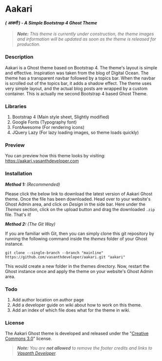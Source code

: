 # Aakari
#### *( आकरी ) - A Simple Bootstrap 4 Ghost Theme*
> _**Note:** This theme is currently under construction, the theme images and information will be updated as soon as the theme is released for production._

### Description
Aakari is a Ghost theme based on Bootstrap 4. The theme's layout is simple and effective. Inspiration was taken from the blog of Digital Ocean. The theme has a transparent navbar followed by a topics bar. When the navbar is scrolled out of the topics bar, it adds a shadow effect. The theme uses very simple layout, and the actual blog posts are wrapped by a custom container. This is actually me second Bootstrap 4 based Ghost Theme.

### Libraries
1. Bootstrap 4 (Main style sheet, Slightly modified)
2. Google Fonts (Typography font)
3. FontAwesome (For rendering icons)
4. JQuery Lazy (For lazy loading images, so theme loads quickly)

### Preview
You can preview how this theme looks by visiting: <a target="_blank" href="https://aakari.vasanthdeveloper.com/">https://aakari.vasanthdeveloper.com</a>

### Installation
_**Method 1:** (Recommended)_

Please click the below link to download the latest version of Aakari Ghost theme. Once the file has been downloaded. Head over to your website's Ghost Admin area, and click on _Design_ in the side bar. Here under the _Themes_ section, click on the upload button and drag the downloaded ```.zip``` file. That's it!

_**Method 2:** (The Git Way)_

If you are familiar with Git, then you can simply clone this git repository by running the following command inside the _themes_ folder of your Ghost instance.
```
git clone --single-branch --branch "mainline" https://github.com/vasanthdeveloper/aakari.git "aakari"
```

This would create a new folder in the themes directory. Now, restart the Ghost instance once and apply the theme on your website's Ghost Admin area.

### Todo
1. Add author location on author page
2. Add a developer guide on wiki about how to work on this theme.
3. Add an index of which file does what for the theme in wiki.

### License
The Aakari Ghost theme is developed and released under the "<a target="_blank" href="https://creativecommons.org/licenses/by/3.0">Creative Commons 3.0</a>" license.

> _**Note:** You are **not allowed** to remove the footer credits and links to [Vasanth Developer](https://vasanthdeveloper.com)._